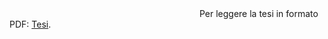 <object data="tesi.pdf" type="application/pdf" width="700px" height="700px">
    <embed src="tesi.pdf">
        Per leggere la tesi in formato PDF: <a href="tesi.pdf">Tesi</a>.</p>
    </embed>
</object>